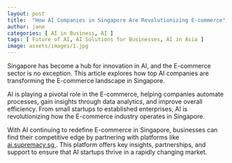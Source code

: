 ```yaml
---
layout: post
title:  "How AI Companies in Singapore Are Revolutionizing E-commerce"
author: jane
categories: [ AI in Business, AI ]
tags: [ Future of AI, AI Solutions for Businesses, AI in Asia ]
image: assets/images/1.jpg
---
```


Singapore has become a hub for innovation in AI, and the E-commerce sector is no exception. This article explores how top AI companies are transforming the E-commerce landscape in Singapore.

AI is playing a pivotal role in the E-commerce, helping companies automate processes, gain insights through data analytics, and improve overall efficiency. From small startups to established enterprises, AI is revolutionizing how the E-commerce industry operates in Singapore.

With AI continuing to redefine E-commerce in Singapore, businesses can find their competitive edge by partnering with platforms like <a href="https://ai.supremacy.sg" target="_blank"> ai.supremacy.sg </a>. This platform offers key insights, partnerships, and support to ensure that AI startups thrive in a rapidly changing market.
